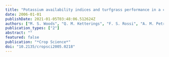 ```yaml
---
title: "Potassium availability indices and turfgrass performance in a calcareous sand putting green"
date: 2006-01-01
publishDate: 2021-01-05T03:48:06.512624Z
authors: ["M. S. Woods", "Q. M. Ketterings", "F. S. Rossi", "A. M. Petrovic"]
publication_types: ["2"]
abstract: ""
featured: false
publication: "*Crop Science*"
doi: "10.2135/cropsci2005.0218"
---
```


